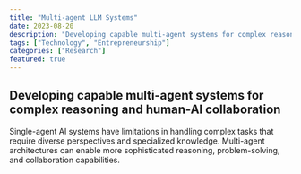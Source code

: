 ```yaml
---
title: "Multi-agent LLM Systems"
date: 2023-08-20
description: "Developing capable multi-agent systems for complex reasoning and human-AI collaboration."
tags: ["Technology", "Entrepreneurship"]
categories: ["Research"]
featured: true
---
```


## Developing capable multi-agent systems for complex reasoning and human-AI collaboration

Single-agent AI systems have limitations in handling complex tasks that require diverse perspectives and specialized knowledge. Multi-agent architectures can enable more sophisticated reasoning, problem-solving, and collaboration capabilities.
